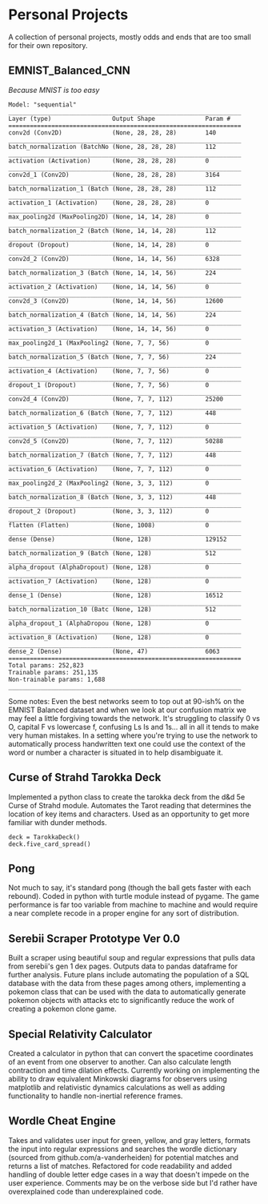 # Personal Projects
A collection of personal projects, mostly odds and ends that are too small for their own repository.

## EMNIST_Balanced_CNN
*Because MNIST is too easy*
```
Model: "sequential"
_________________________________________________________________
Layer (type)                 Output Shape              Param #   
=================================================================
conv2d (Conv2D)              (None, 28, 28, 28)        140       
_________________________________________________________________
batch_normalization (BatchNo (None, 28, 28, 28)        112       
_________________________________________________________________
activation (Activation)      (None, 28, 28, 28)        0         
_________________________________________________________________
conv2d_1 (Conv2D)            (None, 28, 28, 28)        3164      
_________________________________________________________________
batch_normalization_1 (Batch (None, 28, 28, 28)        112       
_________________________________________________________________
activation_1 (Activation)    (None, 28, 28, 28)        0         
_________________________________________________________________
max_pooling2d (MaxPooling2D) (None, 14, 14, 28)        0         
_________________________________________________________________
batch_normalization_2 (Batch (None, 14, 14, 28)        112       
_________________________________________________________________
dropout (Dropout)            (None, 14, 14, 28)        0         
_________________________________________________________________
conv2d_2 (Conv2D)            (None, 14, 14, 56)        6328      
_________________________________________________________________
batch_normalization_3 (Batch (None, 14, 14, 56)        224       
_________________________________________________________________
activation_2 (Activation)    (None, 14, 14, 56)        0         
_________________________________________________________________
conv2d_3 (Conv2D)            (None, 14, 14, 56)        12600     
_________________________________________________________________
batch_normalization_4 (Batch (None, 14, 14, 56)        224       
_________________________________________________________________
activation_3 (Activation)    (None, 14, 14, 56)        0         
_________________________________________________________________
max_pooling2d_1 (MaxPooling2 (None, 7, 7, 56)          0         
_________________________________________________________________
batch_normalization_5 (Batch (None, 7, 7, 56)          224       
_________________________________________________________________
activation_4 (Activation)    (None, 7, 7, 56)          0         
_________________________________________________________________
dropout_1 (Dropout)          (None, 7, 7, 56)          0         
_________________________________________________________________
conv2d_4 (Conv2D)            (None, 7, 7, 112)         25200     
_________________________________________________________________
batch_normalization_6 (Batch (None, 7, 7, 112)         448       
_________________________________________________________________
activation_5 (Activation)    (None, 7, 7, 112)         0         
_________________________________________________________________
conv2d_5 (Conv2D)            (None, 7, 7, 112)         50288     
_________________________________________________________________
batch_normalization_7 (Batch (None, 7, 7, 112)         448       
_________________________________________________________________
activation_6 (Activation)    (None, 7, 7, 112)         0         
_________________________________________________________________
max_pooling2d_2 (MaxPooling2 (None, 3, 3, 112)         0         
_________________________________________________________________
batch_normalization_8 (Batch (None, 3, 3, 112)         448       
_________________________________________________________________
dropout_2 (Dropout)          (None, 3, 3, 112)         0         
_________________________________________________________________
flatten (Flatten)            (None, 1008)              0         
_________________________________________________________________
dense (Dense)                (None, 128)               129152    
_________________________________________________________________
batch_normalization_9 (Batch (None, 128)               512       
_________________________________________________________________
alpha_dropout (AlphaDropout) (None, 128)               0         
_________________________________________________________________
activation_7 (Activation)    (None, 128)               0         
_________________________________________________________________
dense_1 (Dense)              (None, 128)               16512     
_________________________________________________________________
batch_normalization_10 (Batc (None, 128)               512       
_________________________________________________________________
alpha_dropout_1 (AlphaDropou (None, 128)               0         
_________________________________________________________________
activation_8 (Activation)    (None, 128)               0         
_________________________________________________________________
dense_2 (Dense)              (None, 47)                6063      
=================================================================
Total params: 252,823
Trainable params: 251,135
Non-trainable params: 1,688
_________________________________________________________________
```
Some notes: Even the best networks seem to top out at 90-ish% on the EMNIST Balanced dataset and when we look at our confusion matrix we may feel a little forgiving towards the network. It's struggling to classify 0 vs O, capital F vs lowercase f, confusing Ls Is and 1s... all in all it tends to make very human mistakes. In a setting where you're trying to use the network to automatically process handwritten text one could use the context of the word or number a character is situated in to help disambiguate it.

## Curse of Strahd Tarokka Deck
Implemented a python class to create the tarokka deck from the d&d 5e Curse of Strahd module. Automates the Tarot reading that determines the location of key items and characters. Used as an opportunity to get more familiar with dunder methods.
```
deck = TarokkaDeck()
deck.five_card_spread()
```

## Pong
Not much to say, it's standard pong (though the ball gets faster with each rebound). Coded in python with turtle module instead of pygame. The game performance is far too variable from machine to machine and would require a near complete recode in a proper engine for any sort of distribution.

## Serebii Scraper Prototype Ver 0.0
Built a scraper using beautiful soup and regular expressions that pulls data from serebii's gen 1 dex pages. Outputs data to pandas dataframe for further analysis. Future plans include automating the population of a SQL database with the data from these pages among others, implementing a pokemon class that can be used with the data to automatically generate pokemon objects with attacks etc to significantly reduce the work of creating a pokemon clone game.

## Special Relativity Calculator
Created a calculator in python that can convert the spacetime coordinates of an event from one observer to another. Can also calculate length contraction and time dilation effects. Currently working on implementing the ability to draw equivalent Minkowski diagrams for observers using matplotlib and relativistic dynamics calculations as well as adding functionality to handle non-inertial reference frames.

## Wordle Cheat Engine
Takes and validates user input for green, yellow, and gray letters, formats the input into regular expressions and searches the wordle dictionary (sourced from github.com/a-vanderheiden) for potential matches and returns a list of matches. Refactored for code readability and added handling of double letter edge cases in a way that doesn't impede on the user experience. Comments may be on the verbose side but I'd rather have overexplained code than underexplained code.
